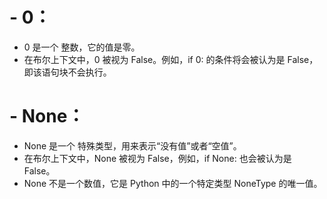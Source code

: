 # - 0：

- 0 是一个 整数，它的值是零。
- 在布尔上下文中，0 被视为 False。例如，if 0: 的条件将会被认为是 False，即该语句块不会执行。

# - None：

- None 是一个 特殊类型，用来表示“没有值”或者“空值”。
- 在布尔上下文中，None 被视为 False，例如，if None: 也会被认为是 False。
- None 不是一个数值，它是 Python 中的一个特定类型 NoneType 的唯一值。